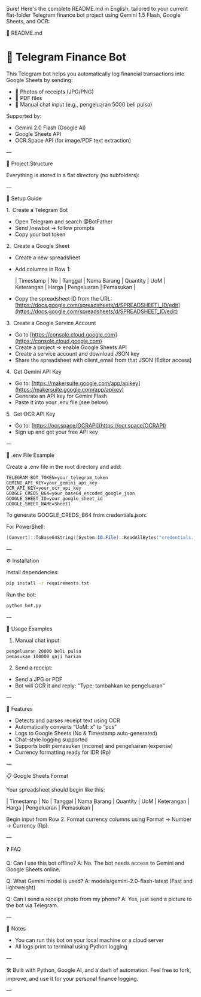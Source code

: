 Sure! Here's the complete README.md in English, tailored to your current flat-folder Telegram finance bot project using Gemini 1.5 Flash, Google Sheets, and OCR:

📄 README.md

# 🧾 Telegram Finance Bot

This Telegram bot helps you automatically log financial transactions into Google Sheets by sending:

* 🧾 Photos of receipts (JPG/PNG)
* 📄 PDF files
* 💬 Manual chat input (e.g., pengeluaran 5000 beli pulsa)

Supported by:

* Gemini 2.0 Flash (Google AI)
* Google Sheets API
* OCR.Space API (for image/PDF text extraction)

—

📁 Project Structure

Everything is stored in a flat directory (no subfolders):


—

🚀 Setup Guide

1. Create a Telegram Bot

* Open Telegram and search @BotFather
* Send /newbot → follow prompts
* Copy your bot token

2. Create a Google Sheet

* Create a new spreadsheet

* Add columns in Row 1:

  \| Timestamp | No | Tanggal | Nama Barang | Quantity | UoM | Keterangan | Harga | Pengeluaran | Pemasukan |

* Copy the spreadsheet ID from the URL:
  [https://docs.google.com/spreadsheets/d/SPREADSHEET\_ID/edit](https://docs.google.com/spreadsheets/d/SPREADSHEET_ID/edit)

3. Create a Google Service Account

* Go to [https://console.cloud.google.com](https://console.cloud.google.com)
* Create a project → enable Google Sheets API
* Create a service account and download JSON key
* Share the spreadsheet with client\_email from that JSON (Editor access)

4. Get Gemini API Key

* Go to: [https://makersuite.google.com/app/apikey](https://makersuite.google.com/app/apikey)
* Generate an API key for Gemini Flash
* Paste it into your .env file (see below)

5. Get OCR API Key

* Go to: [https://ocr.space/OCRAPI](https://ocr.space/OCRAPI)
* Sign up and get your free API key

—

🔐 .env File Example

Create a .env file in the root directory and add:

```env
TELEGRAM_BOT_TOKEN=your_telegram_token
GEMINI_API_KEY=your_gemini_api_key
OCR_API_KEY=your_ocr_api_key
GOOGLE_CREDS_B64=your_base64_encoded_google_json
GOOGLE_SHEET_ID=your_google_sheet_id
GOOGLE_SHEET_NAME=Sheet1
```

To generate GOOGLE\_CREDS\_B64 from credentials.json:

For PowerShell:

```powershell
[Convert]::ToBase64String([System.IO.File]::ReadAllBytes("credentials.json"))
```

—

⚙️ Installation

Install dependencies:

```bash
pip install -r requirements.txt
```

Run the bot:

```bash
python bot.py
```

—

💬 Usage Examples

1. Manual chat input:

```
pengeluaran 20000 beli pulsa
pemasukan 100000 gaji harian
```

2. Send a receipt:

* Send a JPG or PDF
* Bot will OCR it and reply: "Type: tambahkan ke pengeluaran"

—

🧠 Features

* Detects and parses receipt text using OCR
* Automatically converts “UoM: x” to “pcs”
* Logs to Google Sheets (No & Timestamp auto-generated)
* Chat-style logging supported
* Supports both pemasukan (income) and pengeluaran (expense)
* Currency formatting ready for IDR (Rp)

—

📋 Google Sheets Format

Your spreadsheet should begin like this:

\| Timestamp | No | Tanggal | Nama Barang | Quantity | UoM | Keterangan | Harga | Pengeluaran | Pemasukan |

Begin input from Row 2. Format currency columns using Format → Number → Currency (Rp).

—

❓ FAQ

Q: Can I use this bot offline?
A: No. The bot needs access to Gemini and Google Sheets online.

Q: What Gemini model is used?
A: models/gemini-2.0-flash-latest (Fast and lightweight)

Q: Can I send a receipt photo from my phone?
A: Yes, just send a picture to the bot via Telegram.

—

📌 Notes

* You can run this bot on your local machine or a cloud server
* All logs print to terminal using Python logging

—

🛠 Built with Python, Google AI, and a dash of automation.
Feel free to fork, improve, and use it for your personal finance logging.

—
